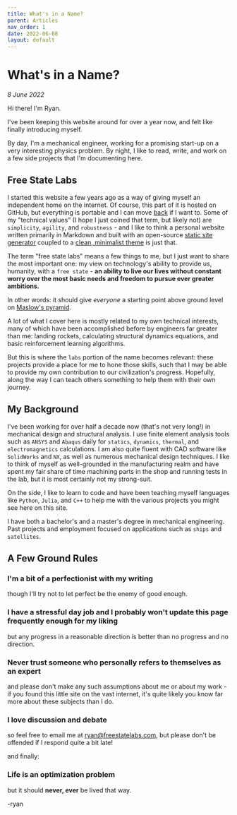 ```yaml
---
title: What's in a Name?
parent: Articles
nav_order: 1
date: 2022-06-08
layout: default
---
```


# What's in a Name?
*8 June 2022* 

Hi there! I'm Ryan. 

I've been keeping this website around for over a year now, and felt like finally introducing myself. 

By day, I'm a mechanical engineer, working for a promising start-up on a very interesting physics problem. By night, I like to read, write, and work on a few side projects that I'm documenting here. 

## Free State Labs
I started this website a few years ago as a way of giving myself an independent home on the internet. Of course, this part of it is hosted on GitHub, but everything is portable and I can move [back](https://www.freestatelabs.com) if I want to. Some of my "technical values" (I hope I just coined that term, but likely not) are `simplicity`, `agility`, and `robustness` - and I like to think a personal website written primarily in Markdown and built with an open-source [static site generator](https://jekyllrb.com/) coupled to a [clean, minimalist theme](https://just-the-docs.github.io/just-the-docs/) is just that. 

The term "free state labs" means a few things to me, but I just want to share the most important one: my view on technology's ability to provide us, humanity, with a `free state` - **an ability to live our lives without constant worry over the most basic needs and freedom to pursue ever greater ambitions.**

In other words: it should give *everyone* a starting point above ground level on [Maslow's pyramid](https://en.wikipedia.org/wiki/Maslow%27s_hierarchy_of_needs). 

A lot of what I cover here is mostly related to my own technical interests, many of which have been accomplished before by engineers far greater than me: landing rockets, calculating structural dynamics equations, and basic reinforcement learning algorithms. 

But this is where the `labs` portion of the name becomes relevant: these projects provide a place for me to hone those skills, such that I may be able to provide my own contribution to our civilization's progress. Hopefully, along the way I can teach others something to help them with their own journey.

## My Background
I've been working for over half a decade now (that's not very long!) in mechanical design and structural analysis. I use finite element analysis tools such as `ANSYS` and `Abaqus` daily for `statics`, `dynamics`, `thermal`, and `electromagnetics` calculations. I am also quite fluent with CAD software like `SolidWorks` and `NX`, as well as numerous mechanical design techniques. I like to think of myself as well-grounded in the manufacturing realm and have spent my fair share of time machining parts in the shop and running tests in the lab, but it is most certainly not my strong-suit. 

On the side, I like to learn to code and have been teaching myself languages like `Python`, `Julia`, and `C++` to help me with the various projects you might see here on this site. 

I have both a bachelor's and a master's degree in mechanical engineering. Past projects and employment focused on applications such as `ships` and `satellites`.

## A Few Ground Rules

### I'm a bit of a perfectionist with my writing
though I'll try not to let perfect be the enemy of good enough.

### I have a stressful day job and I probably won't update this page frequently enough for my liking
but any progress in a reasonable direction is better than no progress and no direction. 

### Never trust someone who personally refers to themselves as an expert
and please don't make any such assumptions about me or about my work - if you found this little site on the vast internet, it's quite likely you know far more about these subjects than I do.

### I love discussion and debate
so feel free to email me at [ryan@freestatelabs.com](mailto:ryan@freestatelabs.com), but please don't be offended if I respond quite a bit late!

and finally:
### Life is an optimization problem
but it should **never, ever** be lived that way.

-ryan






